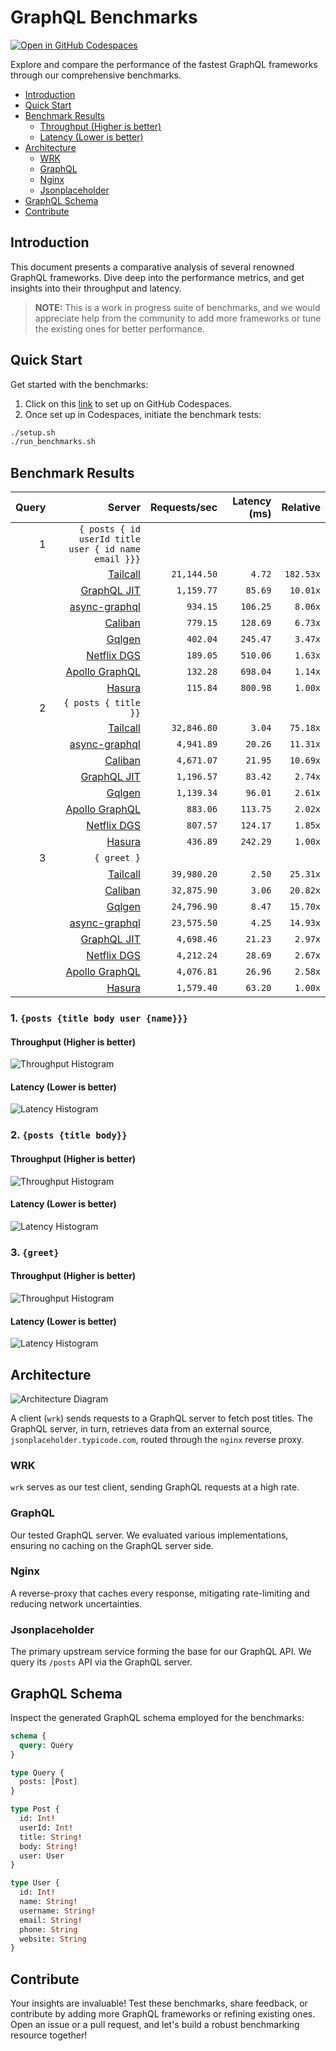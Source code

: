 # GraphQL Benchmarks <!-- omit from toc -->

[![Open in GitHub Codespaces](https://github.com/codespaces/badge.svg)](https://codespaces.new/tailcallhq/graphql-benchmarks)

Explore and compare the performance of the fastest GraphQL frameworks through our comprehensive benchmarks.

- [Introduction](#introduction)
- [Quick Start](#quick-start)
- [Benchmark Results](#benchmark-results)
  - [Throughput (Higher is better)](#throughput-higher-is-better)
  - [Latency (Lower is better)](#latency-lower-is-better)
- [Architecture](#architecture)
  - [WRK](#wrk)
  - [GraphQL](#graphql)
  - [Nginx](#nginx)
  - [Jsonplaceholder](#jsonplaceholder)
- [GraphQL Schema](#graphql-schema)
- [Contribute](#contribute)

[Tailcall]: https://github.com/tailcallhq/tailcall
[Gqlgen]: https://github.com/99designs/gqlgen
[Apollo GraphQL]: https://github.com/apollographql/apollo-server
[Netflix DGS]: https://github.com/netflix/dgs-framework
[Caliban]: https://github.com/ghostdogpr/caliban
[async-graphql]: https://github.com/async-graphql/async-graphql
[Hasura]: https://github.com/hasura/graphql-engine
[GraphQL JIT]: https://github.com/zalando-incubator/graphql-jit

## Introduction

This document presents a comparative analysis of several renowned GraphQL frameworks. Dive deep into the performance metrics, and get insights into their throughput and latency.

> **NOTE:** This is a work in progress suite of benchmarks, and we would appreciate help from the community to add more frameworks or tune the existing ones for better performance.

## Quick Start

Get started with the benchmarks:

1. Click on this [link](https://codespaces.new/tailcallhq/graphql-benchmarks) to set up on GitHub Codespaces.
2. Once set up in Codespaces, initiate the benchmark tests:

```bash
./setup.sh
./run_benchmarks.sh
```

## Benchmark Results

<!-- PERFORMANCE_RESULTS_START -->

| Query | Server | Requests/sec | Latency (ms) | Relative |
|-------:|--------:|--------------:|--------------:|---------:|
| 1 | `{ posts { id userId title user { id name email }}}` |
|| [Tailcall] | `21,144.50` | `4.72` | `182.53x` |
|| [GraphQL JIT] | `1,159.77` | `85.69` | `10.01x` |
|| [async-graphql] | `934.15` | `106.25` | `8.06x` |
|| [Caliban] | `779.15` | `128.69` | `6.73x` |
|| [Gqlgen] | `402.04` | `245.47` | `3.47x` |
|| [Netflix DGS] | `189.05` | `510.06` | `1.63x` |
|| [Apollo GraphQL] | `132.28` | `698.04` | `1.14x` |
|| [Hasura] | `115.84` | `800.98` | `1.00x` |
| 2 | `{ posts { title }}` |
|| [Tailcall] | `32,846.80` | `3.04` | `75.18x` |
|| [async-graphql] | `4,941.89` | `20.26` | `11.31x` |
|| [Caliban] | `4,671.07` | `21.95` | `10.69x` |
|| [GraphQL JIT] | `1,196.57` | `83.42` | `2.74x` |
|| [Gqlgen] | `1,139.34` | `96.01` | `2.61x` |
|| [Apollo GraphQL] | `883.06` | `113.75` | `2.02x` |
|| [Netflix DGS] | `807.57` | `124.17` | `1.85x` |
|| [Hasura] | `436.89` | `242.29` | `1.00x` |
| 3 | `{ greet }` |
|| [Tailcall] | `39,980.20` | `2.50` | `25.31x` |
|| [Caliban] | `32,875.90` | `3.06` | `20.82x` |
|| [Gqlgen] | `24,796.90` | `8.47` | `15.70x` |
|| [async-graphql] | `23,575.50` | `4.25` | `14.93x` |
|| [GraphQL JIT] | `4,698.46` | `21.23` | `2.97x` |
|| [Netflix DGS] | `4,212.24` | `28.69` | `2.67x` |
|| [Apollo GraphQL] | `4,076.81` | `26.96` | `2.58x` |
|| [Hasura] | `1,579.40` | `63.20` | `1.00x` |

<!-- PERFORMANCE_RESULTS_END -->



### 1. `{posts {title body user {name}}}`
#### Throughput (Higher is better)

![Throughput Histogram](assets/req_sec_histogram1.png)

#### Latency (Lower is better)

![Latency Histogram](assets/latency_histogram1.png)

### 2. `{posts {title body}}`
#### Throughput (Higher is better)

![Throughput Histogram](assets/req_sec_histogram2.png)

#### Latency (Lower is better)

![Latency Histogram](assets/latency_histogram2.png)

### 3. `{greet}`
#### Throughput (Higher is better)

![Throughput Histogram](assets/req_sec_histogram3.png)

#### Latency (Lower is better)

![Latency Histogram](assets/latency_histogram3.png)

## Architecture

![Architecture Diagram](assets/architecture.png)

A client (`wrk`) sends requests to a GraphQL server to fetch post titles. The GraphQL server, in turn, retrieves data from an external source, `jsonplaceholder.typicode.com`, routed through the `nginx` reverse proxy.

### WRK

`wrk` serves as our test client, sending GraphQL requests at a high rate.

### GraphQL

Our tested GraphQL server. We evaluated various implementations, ensuring no caching on the GraphQL server side.

### Nginx

A reverse-proxy that caches every response, mitigating rate-limiting and reducing network uncertainties.

### Jsonplaceholder

The primary upstream service forming the base for our GraphQL API. We query its `/posts` API via the GraphQL server.

## GraphQL Schema

Inspect the generated GraphQL schema employed for the benchmarks:

```graphql
schema {
  query: Query
}

type Query {
  posts: [Post]
}

type Post {
  id: Int!
  userId: Int!
  title: String!
  body: String!
  user: User
}

type User {
  id: Int!
  name: String!
  username: String!
  email: String!
  phone: String
  website: String
}
```

## Contribute

Your insights are invaluable! Test these benchmarks, share feedback, or contribute by adding more GraphQL frameworks or refining existing ones. Open an issue or a pull request, and let's build a robust benchmarking resource together!
